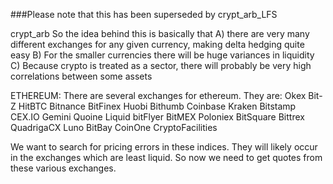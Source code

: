 ###Please note that this has been superseded by crypt_arb_LFS

crypt_arb
So the idea behind this is basically that 
A) there are very many different exchanges for any given currency, making delta hedging quite easy
B) For the smaller currencies there will be huge variances in liquidity
C) Because crypto is treated as a sector, there will probably be very high correlations between some assets

ETHEREUM:
There are several exchanges for ethereum. They are:
Okex
Bit-Z
HitBTC
Bitnance
BitFinex
Huobi
Bithumb
Coinbase
Kraken
Bitstamp
CEX.IO
Gemini
Quoine
Liquid
bitFlyer
BitMEX
Poloniex
BitSquare
Bittrex
QuadrigaCX
Luno
BitBay
CoinOne
CryptoFacilities

We want to search for pricing errors in these indices. They will likely occur in the exchanges which are least liquid. So now we need to get quotes from these various exchanges.
